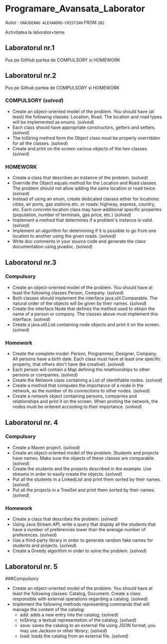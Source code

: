 # Programare_Avansata_Laborator

Autor : `GRĂJDEANU ALEXANDRU-CRISTIAN` FROM `2B2`

Activitatea la laborator+teme

## Laboratorul nr.1

Pus pe GitHub partea de COMPULSORY si HOMEWORK

## Laboratorul nr.2

Pus pe Github partea de COMPULSORY si HOMEWORK

### COMPULSORY (*solved*)

- Create an object-oriented model of the problem. You should have (at least) the following classes: Location, Road.
The location and road types will be implemented as enums. (*solved*)
- Each class should have appropriate constructors, getters and setters. (*solved*)
- The toString method form the Object class must be properly overridden for all the classes. (*solved*)
- Create and print on the screen various objects of the two classes. (*solved*)

### HOMEWORK

- Create a class that describes an instance of the problem. (*solved*)
- Override the Object.equals method for the Location and Road classes. The problem should not allow adding the same location or road twice. (*solved*)
- Instead of using an enum, create dedicated classes either for locations: cities, air ports, gas stations etc. or roads: highway, express, country, etc. Each concrete location class may have additional specific propertes (population, number of terminals, gas price, etc.) (*solved*)
- Implement a method that determines if a problem's instance is valid. (*solved*)
- Implement an algorithm for determining if it is possible to go from one location to another using the given roads. (*solved*)
- Write doc comments in your source code and generate the class documentation using javadoc. (*solved*)

## Laboratorul nr.3

### Compulsory

- Create an object-oriented model of the problem. You should have at least the following classes Person, Company. (*solved*)
- Both classes should implement the interface java.util.Comparable. The natural order of the objects will be given by their names. (*solved*)
- Create the interface Node that defines the method used to obtain the name of a person or company. The classes above must implement this interface. (*solved*)
- Create a java.util.List containing node objects and print it on the screen. (*solved*)

### Homework

- Create the complete model: Person, Programmer, Designer, Company. All persons have a birth date. Each class must have at least one specific property, that others don't have (be creative). (*solved*)
- Each person will contain a Map defining the relathionships to other persons or companies. (*solved*)
- Create the Network class containing a List of identifiable nodes. (*solved*)
- Create a method that computes the importance of a node in the network, as the number of its connections to other nodes. (*solved*)
- Create a network object containing persons, companies and relationships and print it on the screen. When printing the network, the nodes must be ordered according to their importance. (*solved*)

## Laboratorul nr. 4

### Compulsory

- Create a Maven project. (*solved*)
- Create an object-oriented model of the problem. Students and projects have names. Make sure the objects of these classes are comparable. (*solved*)
- Create the students and the projects described in the example. Use streams in order to easily create the objects. (*solved*)
- Put all the students in a LinkedList and print them sorted by their names. (*solved*)
- Put all the projects in a TreeSet and print them sorted by their names. (*solved*)

### Homework

- Create a class that describes the problem. (*solved*)
- Using Java Stream API, write a query that display all the students that have a number of preferences lower than the average number of preferences. (*solved*)
- Use a third-party library in order to generate random fake names for students and projects. (*solved*)
- Create a Greedy algorithm in order to solve the problem. (*solved*)

## Laboratorul nr. 5

###Compulsory

- Create an object-oriented model of the problem. You should have at least the following classes: Catalog, Document. Create a class responsible with external operations regarding a catalog. (*solved*)
- Implement the following methods representing commands that will manage the content of the catalog:
  - add: adds a new entry into the catalog; (*solved*)
  - toString: a textual representation of the catalog; (*solved*)
  - save: saves the catalog to an external file using JSON format; you may use Jackson or other library; (*solved*)
  - load: loads the catalog from an external file. (*solved*)
